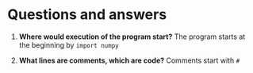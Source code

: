 # Questions and answers

1. **Where would execution of the program start?** The program starts at the beginning by `import numpy`

2. **What lines are comments, which are code?** Comments start with `#`
